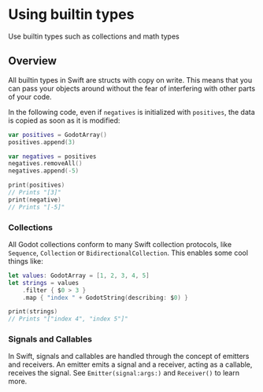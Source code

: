 # Using builtin types

Use builtin types such as collections and math types

## Overview

All builtin types in Swift are structs with copy on write. This means that you can pass your objects around without the fear of interfering with other parts of your code.

In the following code, even if `negatives` is initialized with `positives`, the data is copied as soon as it is modified:

```swift
var positives = GodotArray()
positives.append(3)

var negatives = positives
negatives.removeAll()
negatives.append(-5)

print(positives)
// Prints "[3]"
print(negative)
// Prints "[-5]"
```

### Collections

All Godot collections conform to many Swift collection protocols, like `Sequence`, `Collection` or `BidirectionalCollection`. This enables some cool things like:

```swift
let values: GodotArray = [1, 2, 3, 4, 5]
let strings = values
    .filter { $0 > 3 }
    .map { "index " + GodotString(describing: $0) }

print(strings)
// Prints "["index 4", "index 5"]"
```

### Signals and Callables

In Swift, signals and callables are handled through the concept of emitters and receivers. An emitter emits a signal and a receiver, acting as a callable, receives the signal. See ``Emitter(signal:args:)`` and ``Receiver()`` to learn more.
